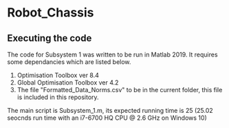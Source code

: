 # Robot_Chassis

## Executing the code ##

The code for Subsystem 1 was written to be run in Matlab 2019. It requires some dependancies which are listed below. 
1) Optimisation Toolbox ver 8.4
2) Global Optimisation Toolbox ver 4.2
3) The file "Formatted_Data_Norms.csv" to be in the current folder, this file is included in this repository. 

The main script is Subsystem_1.m, its expected running time is 25 (25.02 seocnds run time with an i7-6700 HQ CPU @ 2.6 GHz on Windows 10) 

